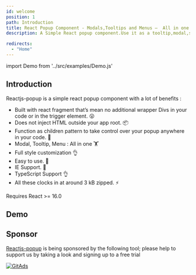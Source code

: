 ```yaml
---
id: welcome
position: 1
path: Introduction
title: React Popup Component - Modals,Tooltips and Menus —  All in one
description: A Simple React popup component.Use it as a tooltip,modal,sub-menu and match more ...

redirects:
  - "Home"
---
```


import Demo from '../src/examples/Demo.js'

## Introduction

Reactjs-popup is a simple react popup component with a lot of benefits :

- Built with react fragment that’s mean no additional wrapper Divs in your code or in the trigger element. 😮
- Does not inject HTML outside your app root. 📦
- Function as children pattern to take control over your popup anywhere in your code. 💪
- Modal, Tooltip, Menu : All in one 🏋️
- Full style customization 👌
- Easy to use. 🚀
- IE Support. 🚀
- TypeScript Support 👌
- All these clocks in at around 3 kB zipped. ⚡️

Requires React >= 16.0

## Demo

<Demo />

## Sponsor
[Reactjs-popup](https://react-popup.elazizi.com) is being sponsored by the following tool; please help to support us by taking a look and signing up to a free trial


<a href="https://tracking.gitads.io/?repo=reactjs-popup">
 <img max-height="200px" src="https://images.gitads.io/reactjs-popup" alt="GitAds"/>
</a>

